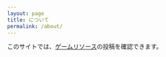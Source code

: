 ```yaml
---
layout: page
title: について
permalink: /about/
---
```


このサイトでは、[ゲームリソース](https://game-resources.github.io/)の投稿を確認できます。

